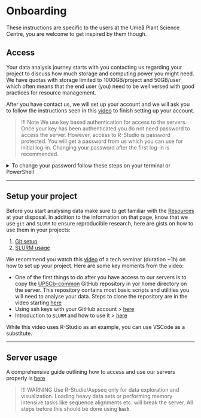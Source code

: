 
# Onboarding

These instructions are specific to the users at the Umeå Plant Science Centre, you are welcome to get inspired by them though.

## Access

Your data analysis journey starts with you contacting us regarding your project to discuss how much storage and computing power you might need. We have quotas with storage limited to 1000GB/project and 50GB/user which often means that the end user (you) need to be well versed with good practices for resource management.

After you have contact us, we will set up your account and we will ask you to follow the instructions seen in this [video](https://youtu.be/hYtIKIIwRss) to finish setting up your account.

>!!! Note 
We use key based authentication for access to the servers. Once your key has been authenticated you do not need password to access the server. However, access to R-Studio is password protected. You will get a password from us which you can use for initial log-in. Changing your password after the first log-in is recommended. 

<details>
    <summary> To change your password follow these steps on your terminal or PowerShell </summary>
        ```
        ssh <username>@micro
        passwd
        -Enter current password-
        -Enter New Password-
        -Confirm New Password-
        ```
    </details>

---
## Setup your project
Before you start analysing data make sure to get familiar with the [Resources](3.%20Resources.md) at your disposal. In addition to the information on that page, know that we use `git` and `SLURM` to ensure reproducible research, here are gists on how to use them in your projects:

1.  [Git setup](https://gist.github.com/nicolasDelhomme/46a1053d277510b95692318bd1732b6d)
2.  [SLURM usage](https://gist.github.com/nicolasDelhomme/6fbff1e4db3c7ee4b3bb4f710667fd0d)
          
          
We recommend you watch this [video](https://youtu.be/3XMHTixiszE) of a tech seminar (duration \~1h) on how to set up your project. Here are some key moments from the video:

- One of the first things to do after you have access to our servers is to copy the [UPSCb-common](https://github.com/UPSCb/UPSCb-common) GitHub repository in yor home directory on the server. This repository contains most basic scripts and utilities you will need to analyse your data. Steps to clone the repository are in the video starting [here](https://youtu.be/3XMHTixiszE?t=849)
- Using ssh keys with your GitHub account > [here](https://youtu.be/3XMHTixiszE?t=1353)
- Introduction to `SLURM` and how to use it > [here](https://youtu.be/3XMHTixiszE?t=3017)

While this video uses R-Studio as an example, you can use VSCode as a substitute. 

---

## Server usage

A comprehensive guide outlining how to access and use our servers properly is [here](server_introduction.html)

>!!! WARNING
Use R-Studio/Aspseq only for data exploration and visualization. Loading heavy data sets or performing memory intensive tasks like sequence alignments etc. will break the server. 
All steps before this should be done using **`bash`**.
